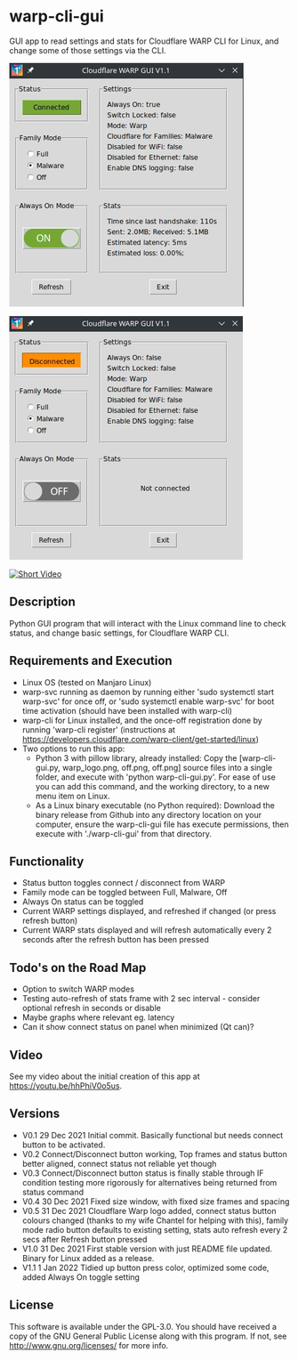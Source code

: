 # warp-cli-gui
<p>GUI app to read settings and stats for Cloudflare WARP CLI for Linux, and change some of those settings via the CLI.</p>

![Screenshot Connected](assets/screenshot_connected.jpg)

![Screenshot Disconnected](assets/screenshot_disconnected.jpg)

[![Short Video](https://img.youtube.com/vi/MtlUrAmhWzI/0.jpg)](https://www.youtube.com/watch?v=MtlUrAmhWzI)

## Description
<p>Python GUI program that will interact with the Linux command line to check status, and change basic settings, for Cloudflare WARP CLI.</p>

## Requirements and Execution
- Linux OS (tested on Manjaro Linux)
- warp-svc running as daemon by running either 'sudo systemctl start warp-svc' for once off, or 'sudo systemctl enable warp-svc' for boot time activation (should have been installed with warp-cli)
- warp-cli for Linux installed, and the once-off registration done by running 'warp-cli register' (instructions at https://developers.cloudflare.com/warp-client/get-started/linux)
- Two options to run this app:
  - Python 3 with pillow library, already installed: Copy the [warp-cli-gui.py, warp_logo.png, off.png, off.png] source files into a single folder, and execute with 'python warp-cli-gui.py'. For ease of use you can add this command, and the working directory, to a new menu item on Linux.
  - As a Linux binary executable (no Python required): Download the binary release from Github into any directory location on your computer, ensure the warp-cli-gui file has execute permissions, then execute with './warp-cli-gui' from that directory.

## Functionality
- Status button toggles connect / disconnect from WARP
- Family mode can be toggled between Full, Malware, Off
- Always On status can be toggled
- Current WARP settings displayed, and refreshed if changed (or press refresh button)
- Current WARP stats displayed and will refresh automatically every 2 seconds after the refresh button has been pressed

## Todo's on the Road Map
- Option to switch WARP modes
- Testing auto-refresh of stats frame with 2 sec interval - consider optional refresh in seconds or disable
- Maybe graphs where relevant eg. latency
- Can it show connect status on panel when minimized (Qt can)?

## Video
See my video about the initial creation of this app at https://youtu.be/hhPhiV0o5us.

## Versions
- V0.1 29 Dec 2021 Initial commit. Basically functional but needs connect button to be activated.
- V0.2 Connect/Disconnect button working, Top frames and status button better aligned, connect status not reliable yet though
- V0.3 Connect/Disconnect button status is finally stable through IF condition testing more rigorously for alternatives being returned from status command
- V0.4 30 Dec 2021 Fixed size window, with fixed size frames and spacing
- V0.5 31 Dec 2021 Cloudflare Warp logo added, connect status button colours changed (thanks to my wife Chantel for helping with this), family mode radio button defaults to existing setting, stats auto refresh every 2 secs after Refresh button pressed
- V1.0 31 Dec 2021 First stable version with just README file updated. Binary for Linux added as a release.
- V1.1 1 Jan 2022 Tidied up button press color, optimized some code, added Always On toggle setting

## License
This software is available under the GPL-3.0. You should have received a copy of the GNU General Public License along with this program.  If not, see <http://www.gnu.org/licenses/> for more info.